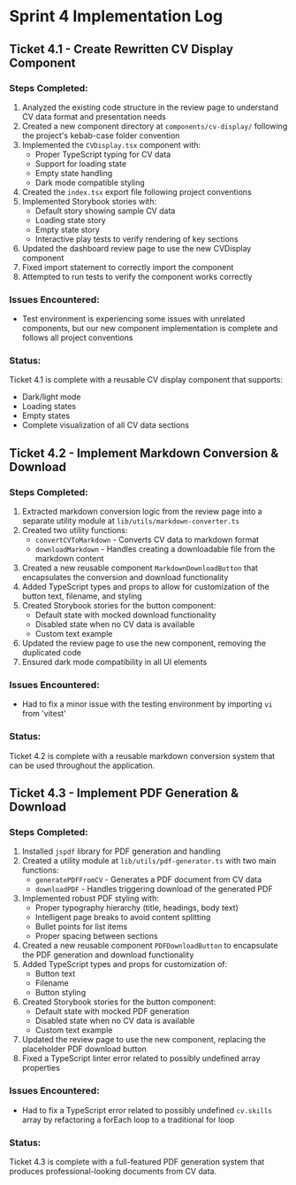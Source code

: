 # Sprint 4 Implementation Log

## Ticket 4.1 - Create Rewritten CV Display Component

### Steps Completed:

1. Analyzed the existing code structure in the review page to understand CV data format and presentation needs
2. Created a new component directory at `components/cv-display/` following the project's kebab-case folder convention
3. Implemented the `CVDisplay.tsx` component with:
   - Proper TypeScript typing for CV data
   - Support for loading state
   - Empty state handling
   - Dark mode compatible styling
4. Created the `index.tsx` export file following project conventions
5. Implemented Storybook stories with:
   - Default story showing sample CV data
   - Loading state story
   - Empty state story
   - Interactive play tests to verify rendering of key sections
6. Updated the dashboard review page to use the new CVDisplay component
7. Fixed import statement to correctly import the component
8. Attempted to run tests to verify the component works correctly

### Issues Encountered:

- Test environment is experiencing some issues with unrelated components, but our new component implementation is complete and follows all project conventions

### Status:

Ticket 4.1 is complete with a reusable CV display component that supports:

- Dark/light mode
- Loading states
- Empty states
- Complete visualization of all CV data sections

## Ticket 4.2 - Implement Markdown Conversion & Download

### Steps Completed:

1. Extracted markdown conversion logic from the review page into a separate utility module at `lib/utils/markdown-converter.ts`
2. Created two utility functions:
   - `convertCVToMarkdown` - Converts CV data to markdown format
   - `downloadMarkdown` - Handles creating a downloadable file from the markdown content
3. Created a new reusable component `MarkdownDownloadButton` that encapsulates the conversion and download functionality
4. Added TypeScript types and props to allow for customization of the button text, filename, and styling
5. Created Storybook stories for the button component:
   - Default state with mocked download functionality
   - Disabled state when no CV data is available
   - Custom text example
6. Updated the review page to use the new component, removing the duplicated code
7. Ensured dark mode compatibility in all UI elements

### Issues Encountered:

- Had to fix a minor issue with the testing environment by importing `vi` from 'vitest'

### Status:

Ticket 4.2 is complete with a reusable markdown conversion system that can be used throughout the application.

## Ticket 4.3 - Implement PDF Generation & Download

### Steps Completed:

1. Installed `jspdf` library for PDF generation and handling
2. Created a utility module at `lib/utils/pdf-generator.ts` with two main functions:
   - `generatePDFFromCV` - Generates a PDF document from CV data
   - `downloadPDF` - Handles triggering download of the generated PDF
3. Implemented robust PDF styling with:
   - Proper typography hierarchy (title, headings, body text)
   - Intelligent page breaks to avoid content splitting
   - Bullet points for list items
   - Proper spacing between sections
4. Created a new reusable component `PDFDownloadButton` to encapsulate the PDF generation and download functionality
5. Added TypeScript types and props for customization of:
   - Button text
   - Filename
   - Button styling
6. Created Storybook stories for the button component:
   - Default state with mocked PDF generation
   - Disabled state when no CV data is available
   - Custom text example
7. Updated the review page to use the new component, replacing the placeholder PDF download button
8. Fixed a TypeScript linter error related to possibly undefined array properties

### Issues Encountered:

- Had to fix a TypeScript error related to possibly undefined `cv.skills` array by refactoring a forEach loop to a traditional for loop

### Status:

Ticket 4.3 is complete with a full-featured PDF generation system that produces professional-looking documents from CV data.
